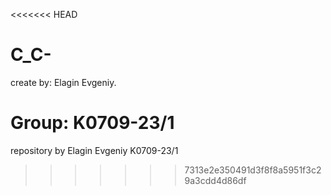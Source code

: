 <<<<<<< HEAD
# C_C-
create by:
Elagin Evgeniy. 

Group:
K0709-23/1
=======
repository by Elagin Evgeniy K0709-23/1
>>>>>>> 7313e2e350491d3f8f8a5951f3c29a3cdd4d86df
